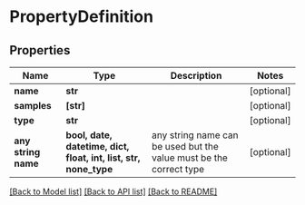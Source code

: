 # PropertyDefinition


## Properties
Name | Type | Description | Notes
------------ | ------------- | ------------- | -------------
**name** | **str** |  | [optional] 
**samples** | **[str]** |  | [optional] 
**type** | **str** |  | [optional] 
**any string name** | **bool, date, datetime, dict, float, int, list, str, none_type** | any string name can be used but the value must be the correct type | [optional]

[[Back to Model list]](../README.md#documentation-for-models) [[Back to API list]](../README.md#documentation-for-api-endpoints) [[Back to README]](../README.md)


